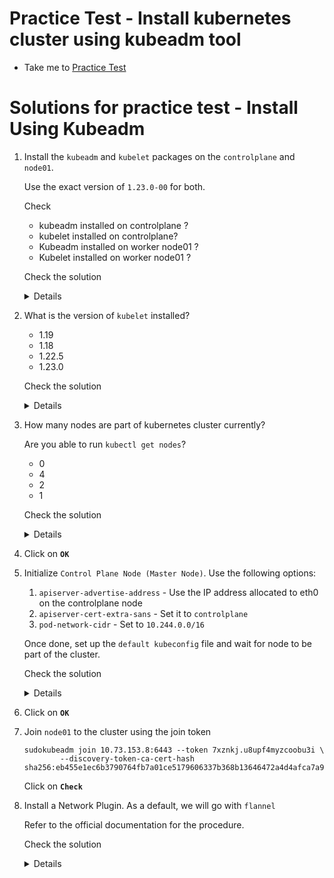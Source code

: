 # Practice Test - Install kubernetes cluster using kubeadm tool

  - Take me to [Practice Test](https://kodekloud.com/topic/practice-test-deploy-a-kubernetes-cluster-using-kubeadm/)

# Solutions for practice test - Install Using Kubeadm

  1. Install the `kubeadm` and `kubelet` packages on the `controlplane` and `node01`.

     Use the exact version of `1.23.0-00` for both.

     Check

     - kubeadm installed on controlplane ?
     - kubelet installed on controlplane?
     - Kubeadm installed on worker node01 ?
     - Kubelet installed on worker node01 ?

     Check the solution

     <details>
     ```
     root@controlplane ~ ➜ ip addr
     1: lo: <LOOPBACK,UP,LOWER_UP> mtu 65536 qdisc noqueue state UNKNOWN group default qlen 1000
         link/loopback 00:00:00:00:00:00 brd 00:00:00:00:00:00
         inet 127.0.0.1/8 scope host lo
            valid_lft forever preferred_lft forever
     2: docker0: <NO-CARRIER,BROADCAST,MULTICAST,UP> mtu 1500 qdisc noqueue state DOWN group default 
         link/ether 02:42:6c:3c:e2:ed brd ff:ff:ff:ff:ff:ff
         inet 172.12.0.1/24 brd 172.12.0.255 scope global docker0
            valid_lft forever preferred_lft forever
     3: flannel.1: <BROADCAST,MULTICAST,UP,LOWER_UP> mtu 1400 qdisc noqueue state UNKNOWN group default 
         link/ether 22:c9:56:14:c0:44 brd ff:ff:ff:ff:ff:ff
         inet 10.244.0.0/32 brd 10.244.0.0 scope global flannel.1
            valid_lft forever preferred_lft forever
     4: cni0: <NO-CARRIER,BROADCAST,MULTICAST,UP> mtu 1500 qdisc noqueue state DOWN group default qlen 1000
         link/ether 66:32:d6:8b:d8:fa brd ff:ff:ff:ff:ff:ff
         inet 10.244.0.1/24 brd 10.244.0.255 scope global cni0
            valid_lft forever preferred_lft forever
     104: eth0@if105: <BROADCAST,MULTICAST,UP,LOWER_UP> mtu 1450 qdisc noqueue state UP group default 
         link/ether 02:42:0a:49:99:08 brd ff:ff:ff:ff:ff:ff link-netnsid 0
         inet 10.73.153.8/24 brd 10.73.153.255 scope global eth0
            valid_lft forever preferred_lft forever
     166: eth1@if167: <BROADCAST,MULTICAST,UP,LOWER_UP> mtu 1500 qdisc noqueue state UP group default 
         link/ether 02:42:ac:19:00:1c brd ff:ff:ff:ff:ff:ff link-netnsid 1
         inet 172.25.0.28/24 brd 172.25.0.255 scope global eth1
            valid_lft forever preferred_lft forever
     
     root@controlplane ~ ➜  sudo cat /sys/class/dmi/id/product_uuid
     d7d27782-b05e-8317-317e-c551192fe670
     ```

     

     ```
     root@controlplane ~ ➜  ssh node01
     
     root@node01 ~ ➜  ip addr
     1: lo: <LOOPBACK,UP,LOWER_UP> mtu 65536 qdisc noqueue state UNKNOWN group default qlen 1000
         link/loopback 00:00:00:00:00:00 brd 00:00:00:00:00:00
         inet 127.0.0.1/8 scope host lo
            valid_lft forever preferred_lft forever
     2: docker0: <NO-CARRIER,BROADCAST,MULTICAST,UP> mtu 1500 qdisc noqueue state DOWN group default 
         link/ether 02:42:30:12:e1:38 brd ff:ff:ff:ff:ff:ff
         inet 172.12.0.1/24 brd 172.12.0.255 scope global docker0
            valid_lft forever preferred_lft forever
     3: flannel.1: <BROADCAST,MULTICAST,UP,LOWER_UP> mtu 1400 qdisc noqueue state UNKNOWN group default 
         link/ether 6a:06:71:d9:a4:e0 brd ff:ff:ff:ff:ff:ff
         inet 10.244.1.0/32 brd 10.244.1.0 scope global flannel.1
            valid_lft forever preferred_lft forever
     88: eth0@if89: <BROADCAST,MULTICAST,UP,LOWER_UP> mtu 1450 qdisc noqueue state UP group default 
         link/ether 02:42:0a:49:99:0a brd ff:ff:ff:ff:ff:ff link-netnsid 0
         inet 10.73.153.10/24 brd 10.73.153.255 scope global eth0
            valid_lft forever preferred_lft forever
     148: eth1@if149: <BROADCAST,MULTICAST,UP,LOWER_UP> mtu 1500 qdisc noqueue state UP group default 
         link/ether 02:42:ac:19:00:16 brd ff:ff:ff:ff:ff:ff link-netnsid 1
         inet 172.25.0.22/24 brd 172.25.0.255 scope global eth1
            valid_lft forever preferred_lft forever
     
     root@node01 ~ ➜  sudo cat /sys/class/dmi/id/product_uuid
     d7d27782-b05e-8317-317e-3adb048f43d5
     ```

     Follow the steps in the official documentation.

     These steps have to be performed on both nodes.

     1. `set net.bridge.bridge-nf-call-iptables to 1`:

     ```sh
     cat <<EOF | sudo tee /etc/modules-load.d/k8s.conf
     br_netfilter
     EOF
     
     cat <<EOF | sudo tee /etc/sysctl.d/k8s.conf
     net.bridge.bridge-nf-call-ip6tables = 1
     net.bridge.bridge-nf-call-iptables = 1
     EOF
     
     sudo sysctl --system
     ```


      ```
      sudo apt-get update 
      
      sudo apt-get install -y apt-transport-https curl
      
      sudo curl -fsSLo /usr/share/keyrings/kubernetes-archive-keyring.gpg https://packages.cloud.google.com/apt/doc/apt-key.gpg
      
      echo "deb [signed-by=/usr/share/keyrings/kubernetes-archive-keyring.gpg] https://apt.kubernetes.io/ kubernetes-xenial main" | sudo tee /etc/apt/sources.list.d/kubernetes.list
      
      sudo apt-get update
      
      sudo apt-get install -y kubelet=1.23.0-00 kubeadm=1.23.0-00 kubectl=1.23.0-00
      
      sudo apt-mark hold kubelet kubeadm kubectl
      ```
     </details>

  2. What is the version of `kubelet` installed?

     - 1.19
     - 1.18
     - 1.22.5
     - 1.23.0

     Check the solution

     <details>

      ```
      ➜  kubelet --version
      Kubernetes v1.23.0
      ```
     </details>

  3. How many nodes are part of kubernetes cluster currently?

     Are you able to run `kubectl get nodes`?

     - 0
     - 4
     - 2
     - 1

     Check the solution

     <details>

      ```
      0
      ```
     </details>

  4. Click on **`OK`**

  5. Initialize `Control Plane Node (Master Node)`. Use the following options:

     1. `apiserver-advertise-address` - Use the IP address allocated to eth0 on the controlplane node
     2. `apiserver-cert-extra-sans` - Set it to `controlplane`
     3. `pod-network-cidr` - Set to `10.244.0.0/16`

     Once done, set up the `default kubeconfig` file and wait for node to be part of the cluster.

     Check the solution

     <details>
     ```
     ip addr
     1: lo: <LOOPBACK,UP,LOWER_UP> mtu 65536 qdisc noqueue state UNKNOWN group default qlen 1000
         link/loopback 00:00:00:00:00:00 brd 00:00:00:00:00:00
         inet 127.0.0.1/8 scope host lo
            valid_lft forever preferred_lft forever
     2: docker0: <NO-CARRIER,BROADCAST,MULTICAST,UP> mtu 1500 qdisc noqueue state DOWN group default 
         link/ether 02:42:6c:3c:e2:ed brd ff:ff:ff:ff:ff:ff
         inet 172.12.0.1/24 brd 172.12.0.255 scope global docker0
            valid_lft forever preferred_lft forever
     3: flannel.1: <BROADCAST,MULTICAST,UP,LOWER_UP> mtu 1400 qdisc noqueue state UNKNOWN group default 
         link/ether 22:c9:56:14:c0:44 brd ff:ff:ff:ff:ff:ff
         inet 10.244.0.0/32 brd 10.244.0.0 scope global flannel.1
            valid_lft forever preferred_lft forever
     4: cni0: <NO-CARRIER,BROADCAST,MULTICAST,UP> mtu 1500 qdisc noqueue state DOWN group default qlen 1000
         link/ether 66:32:d6:8b:d8:fa brd ff:ff:ff:ff:ff:ff
         inet 10.244.0.1/24 brd 10.244.0.255 scope global cni0
            valid_lft forever preferred_lft forever
     104: eth0@if105: <BROADCAST,MULTICAST,UP,LOWER_UP> mtu 1450 qdisc noqueue state UP group default 
         link/ether 02:42:0a:49:99:08 brd ff:ff:ff:ff:ff:ff link-netnsid 0
         inet 10.73.153.8/24 brd 10.73.153.255 scope global eth0
            valid_lft forever preferred_lft forever
     166: eth1@if167: <BROADCAST,MULTICAST,UP,LOWER_UP> mtu 1500 qdisc noqueue state UP group default 
         link/ether 02:42:ac:19:00:1c brd ff:ff:ff:ff:ff:ff link-netnsid 1
         inet 172.25.0.28/24 brd 172.25.0.255 scope global eth1
            valid_lft forever preferred_lft forever
     ```


      ```
      kubeadm init --apiserver-cert-extra-sans=controlplane --apiserver-advertise-address 10.73.153.8 --pod-network-cidr=10.244.0.0/16
      ```
     ```
     Your Kubernetes control-plane has initialized successfully!
     
     To start using your cluster, you need to run the following as a regular user:
     
       mkdir -p $HOME/.kube
       sudo cp -i /etc/kubernetes/admin.conf $HOME/.kube/config
       sudo chown $(id -u):$(id -g) $HOME/.kube/config
     
     Alternatively, if you are the root user, you can run:
     
       export KUBECONFIG=/etc/kubernetes/admin.conf
     
     You should now deploy a pod network to the cluster.
     Run "kubectl apply -f [podnetwork].yaml" with one of the options listed at:
       https://kubernetes.io/docs/concepts/cluster-administration/addons/
     
     Then you can join any number of worker nodes by running the following on each as root:
     
     kubeadm join 10.73.153.8:6443 --token 7xznkj.u8upf4myzcoobu3i \
             --discovery-token-ca-cert-hash sha256:eb455e1ec6b3790764fb7a01ce5179606337b368b13646472a4d4afca7a96179 
     ```

     ```
     mkdir -p $HOME/.kube
     sudo cp -i /etc/kubernetes/admin.conf $HOME/.kube/config
     sudo chown $(id -u):$(id -g) $HOME/.kube/config
     ```

     

     </details>

  6. Click on **`OK`**

  7. Join `node01` to the cluster using the join token

     ```
     sudokubeadm join 10.73.153.8:6443 --token 7xznkj.u8upf4myzcoobu3i \
             --discovery-token-ca-cert-hash sha256:eb455e1ec6b3790764fb7a01ce5179606337b368b13646472a4d4afca7a96179
     ```

     

     Click on **`Check`** 

  8. Install a Network Plugin. As a default, we will go with `flannel`

     Refer to the official documentation for the procedure.

     Check the solution

     <details>

      ```
      kubectl apply -f https://raw.githubusercontent.com/coreos/flannel/master/Documentation/kube-flannel.yml
      ```
     </details>





